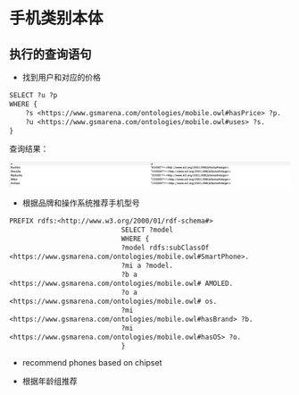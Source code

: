 # 手机类别本体

## 执行的查询语句

- 找到用户和对应的价格

```
SELECT ?u ?p
WHERE {
    ?s <https://www.gsmarena.com/ontologies/mobile.owl#hasPrice> ?p.
    ?u <https://www.gsmarena.com/ontologies/mobile.owl#uses> ?s.
}
```

查询结果：

![](./assests/img/1.png)

- 根据品牌和操作系统推荐手机型号

```
PREFIX rdfs:<http://www.w3.org/2000/01/rdf-schema#>
                            SELECT ?model
                            WHERE {
                            ?model rdfs:subClassOf <https://www.gsmarena.com/ontologies/mobile.owl#SmartPhone>.
                            ?mi a ?model.
                            ?b a <https://www.gsmarena.com/ontologies/mobile.owl# AMOLED.
                            ?o a <https://www.gsmarena.com/ontologies/mobile.owl# os.
                            ?mi <https://www.gsmarena.com/ontologies/mobile.owl#hasBrand> ?b.
                            ?mi <https://www.gsmarena.com/ontologies/mobile.owl#hasOS> ?o.
                            }
```


- recommend phones based on chipset

- 根据年龄组推荐
